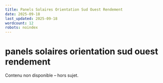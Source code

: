 ```yaml
---
title: Panels Solaires Orientation Sud Ouest Rendement
date: 2025-09-18
last_updated: 2025-09-18
wordcount: 12
robots: noindex
---
```


# panels solaires orientation sud ouest rendement

Contenu non disponible – hors sujet.